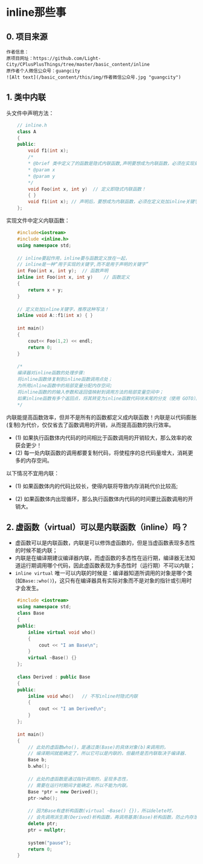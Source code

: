 # inline那些事

## 0. 项目来源

    作者信息：
    原项目网址：https://github.com/Light-City/CPlusPlusThings/tree/master/basic_content/inline
    原作者个人微信公众号：guangcity
    ![Alt text](/basic_content/this/img/作者微信公众号.jpg "guangcity")

## 1. 类中内联

头文件中声明方法：

```C++
    // inline.h
    class A
    {
    public:
        void f1(int x);
        /*
        * @brief 类中定义了的函数是隐式内联函数,声明要想成为内联函数，必须在实现处(定义处)加inline关键字。
        * @param x
        * @param y
        */
        void Foo(int x, int y)  // 定义即隐式内联函数！
        { }
        void f1(int x); // 声明后，要想成为内联函数，必须在定义处加inline关键字。
    };
```

实现文件中定义内联函数：

```C++
    #include<iostream>
    #include <inline.h>
    using namespace std;

    // inline要起作用，inline要与函数定义放在一起，
    // inline是一种“用于实现的关键字,而不是用于声明的关键字”
    int Foo(int x, int y);  // 函数声明
    inline int Foo(int x, int y)    // 函数定义
    {
        return x + y;
    }

    // 定义处加inline关键字，推荐这种写法！
    inline void A::f1(int x) { }

    int main()
    {
        cout<< Foo(1,2) << endl;
        return 0;
    }

    /*
    编译器对inline函数的处理步骤:
    将inline函数体复制到inline函数调用点处；
    为所用inline函数中的局部变量分配内存空间;
    将inline函数的的输入参数和返回值映射到调用方法的局部变量空间中；
    如果inline函数有多个返回点，将其转变为inline函数代码块末尾的分支（使用 GOTO）。
    */
```

内联能提高函数效率，但并不是所有的函数都定义成内联函数！内联是以代码膨胀(复制)为代价，仅仅省去了函数调用的开销，从而提高函数的执行效率。

- (1) 如果执行函数体内代码的时间相比于函数调用的开销较大，那么效率的收获会更少！
- (2) 每一处内联函数的调用都要复制代码，将使程序的总代码量增大，消耗更多的内存空间。

以下情况不宜用内联：

- (1) 如果函数体内的代码比较长，使得内联将导致内存消耗代价比较高;

- (2) 如果函数体内出现循环，那么执行函数体内代码的时间要比函数调用的开销大。

## 2. 虚函数（virtual）可以是内联函数（inline）吗？

- 虚函数可以是内联函数，内联是可以修饰虚函数的，但是当虚函数表现多态性的时候不能内联；
- 内联是在编译期建议编译器内联，而虚函数的多态性在运行期，编译器无法知道运行期调用哪个代码，因此虚函数表现为多态性时（运行期）不可以内联；
- `inline virtual` 唯一可以内联的时候是：编译器知道所调用的对象是哪个类(如`Base::who()`)，这只有在编译器具有实际对象而不是对象的指针或引用时才会发生。

```C++
    #include <iostream>
    using namespace std;
    class Base
    {
    public:
        inline virtual void who()
        {
            cout << "I am Base\n";
        }
        virtual ~Base() {}
    };

    class Derived : public Base
    {
    public:
        inline void who()   // 不写inline时隐式内联
        {
            cout << "I am Derived\n";
        }
    };

    int main()
    {
        // 此处的虚函数who()，是通过类(Base)的具体对象(b)来调用的，
        // 编译期间就能确定了，所以它可以是内联的，但最终是否内联取决于编译器.
        Base b;
        b.who();

        // 此处的虚函数是通过指针调用的，呈现多态性，
        // 需要在运行时期间才能确定，所以不能为内联。
        Base *ptr = new Derived();
        ptr->who();

        // 因为Base有虚析构函数(virtual ~Base() {})，所以delete时，
        // 会先调用派生类(Derived)析构函数，再调用基类(Base)析构函数，防止内存泄漏。
        delete ptr;
        ptr = nullptr;

        system("pause");
        return 0;
    }
```
